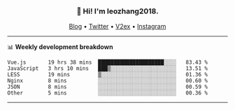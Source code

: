 <h3 align="center">👋 Hi! I'm leozhang2018.</h3>
<p align="center">
  <a href="https://leozhang2018.me">Blog</a> •
  <a href="https://twitter.com/leozhang2018">Twitter</a> •
  <a href="https://www.v2ex.com/member/leozhang">V2ex</a> •
  <a href="https://www.instagram.com/leozhanghere">Instagram</a>
</p>

-------

📊 **Weekly development breakdown**
<!--START_SECTION:waka-->

```text
Vue.js       19 hrs 38 mins  █████████████████████░░░░   83.43 %
JavaScript   3 hrs 10 mins   ███▒░░░░░░░░░░░░░░░░░░░░░   13.51 %
LESS         19 mins         ▒░░░░░░░░░░░░░░░░░░░░░░░░   01.36 %
Nginx        8 mins          ░░░░░░░░░░░░░░░░░░░░░░░░░   00.60 %
JSON         8 mins          ░░░░░░░░░░░░░░░░░░░░░░░░░   00.59 %
Other        5 mins          ░░░░░░░░░░░░░░░░░░░░░░░░░   00.36 %
```

<!--END_SECTION:waka-->
-------
